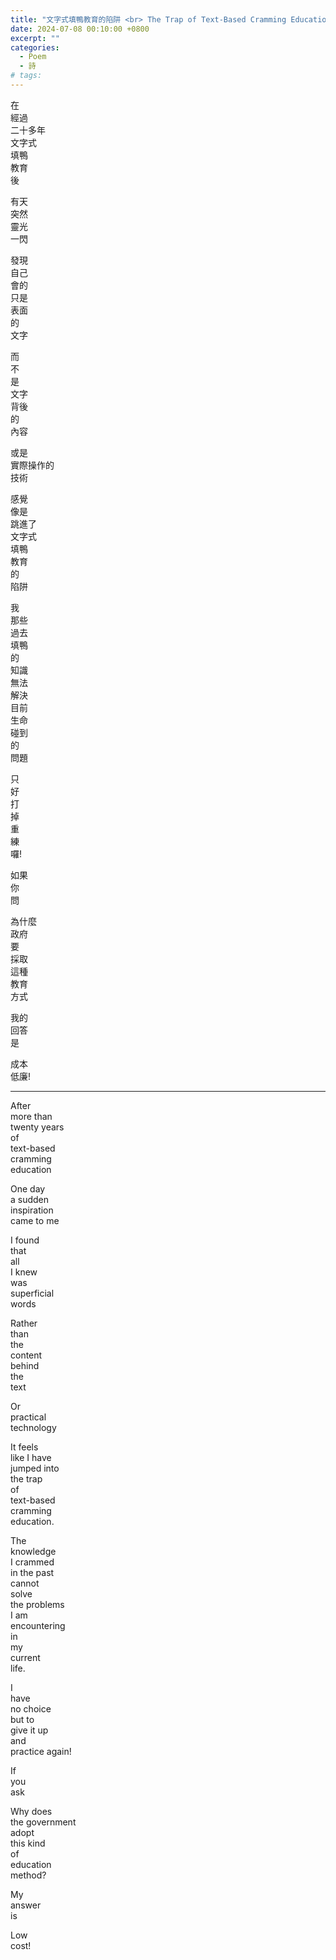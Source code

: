 ```yaml
---
title: "文字式填鴨教育的陷阱 <br> The Trap of Text-Based Cramming Education"
date: 2024-07-08 00:10:00 +0800
excerpt: ""
categories:
  - Poem
  - 詩
# tags:
---
```


在  
經過  
二十多年  
文字式  
填鴨  
教育  
後

有天  
突然  
靈光  
一閃

發現  
自己  
會的  
只是  
表面  
的  
文字

而  
不  
是  
文字  
背後  
的  
內容 

或是  
實際操作的  
技術

感覺  
像是  
跳進了  
文字式  
填鴨  
教育  
的  
陷阱

我  
那些  
過去  
填鴨  
的  
知識  
無法  
解決  
目前  
生命  
碰到  
的  
問題

只  
好  
打  
掉  
重  
練  
囉!

如果  
你  
問

為什麼  
政府  
要  
採取  
這種  
教育  
方式

我的  
回答  
是

成本  
低廉!

---

After  
more than  
twenty years  
of  
text-based  
cramming  
education

One day  
a sudden  
inspiration  
came to me

I found  
that  
all  
I knew  
was  
superficial  
words

Rather  
than  
the  
content  
behind  
the  
text

Or  
practical  
technology

It feels  
like I have  
jumped into  
the trap  
of  
text-based  
cramming  
education.

The  
knowledge  
I crammed  
in the past  
cannot  
solve  
the problems  
I am  
encountering  
in  
my  
current  
life.

I  
have  
no choice  
but to  
give it up  
and  
practice again!

If  
you  
ask

Why does  
the government  
adopt  
this kind  
of  
education  
method?

My  
answer  
is

Low  
cost!
